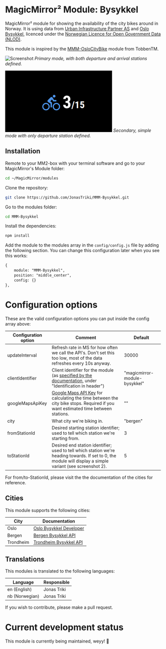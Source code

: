 # MagicMirror² Module: Bysykkel

MagicMirror² module for showing the availability of the city bikes around in Norway. It is using data from [Urban Infrastructure Partner AS](http://www.urbansharing.com/) and [Oslo Bysykkel](https://oslobysykkel.no/), licenced under the [Norwegian Licence for Open Government Data (NLOD)](https://data.norge.no/nlod/en/2.0).

This module is inspired by the [MMM-OsloCityBike](https://github.com/TobbenTM/MMM-OsloCityBike) module from TobbenTM.

![Screenshot](img/screenshot.png)
_Primary mode, with both departure and arrival stations defined._


![Screenshot Single station mode](img/screenshot2.png)
_Secondary, simple mode with only departure station defined._

## Installation

Remote to your MM2-box with your terminal software and go to your MagicMirror's Module folder:

```bash
cd ~/MagicMirror/modules
```

Clone the repository:

```bash
git clone https://github.com/JonasTriki/MMM-Bysykkel.git
```

Go to the modules folder:

```bash
cd MMM-Bysykkel
```

Install the dependencies:

```bash
npm install
```

Add the module to the modules array in the `config/config.js` file by adding the following section. You can change this configuration later when you see this works:

```
{
	module: "MMM-Bysykkel",
	position: "middle_center",
	config: {}
},
```

# Configuration options

These are the valid configuration options you can put inside the config array above:

| Configuration option | Comment                                                                                                                                                                                                    | Default                       |
| -------------------- | ---------------------------------------------------------------------------------------------------------------------------------------------------------------------------------------------------------- | ----------------------------- |
| updateInterval       | Refresh rate in MS for how often we call the API's. Don't set this too low, most of the data refreshes every 10s anyway.                                                                                   | 30000                         |
| clientIdentifier     | Client identifier for the module (as [specified by the documentation](https://oslobysykkel.no/en/open-data/realtime), under "Identification in header")                                                    | "magicmirror-module-bysykkel" |
| googleMapsApiKey     | [Google Maps API Key](https://developers.google.com/maps/documentation/javascript/get-api-key) for calculating the time between the city bike stops. Required if you want estimated time between stations. | ""                            |
| city                 | What city we're biking in.                                                                                                                                                                                 | "bergen"                      |
| fromStationId        | Desired starting station identifier; used to tell which station we're starting from.                                                                                                                       | 3                             |
| toStationId          | Desired end station identifier; used to tell which station we're heading towards. If set to 0, the module will display a simple variant (see screenshot 2).                                                                                                                          | 5                             |

For from/to-StationId, please visit the the documentation of the cities for reference.

## Cities

This module supports the following cities:

| City      | Documentation                                                    |
| --------- | ---------------------------------------------------------------- |
| Oslo      | [Oslo Bysykkel Developer](https://oslobysykkel.no/apne-data)     |
| Bergen    | [Bergen Bysykkel API](https://bergenbysykkel.no/apne-data)       |
| Trondheim | [Trondheim Bysykkel API](https://trondheimbysykkel.no/apne-data) |

## Translations

This modules is translated to the following languages:

| Language       | Responsible |
| -------------- | ----------- |
| en (English)   | Jonas Triki |
| nb (Norwegian) | Jonas Triki |

If you wish to contribute, please make a pull request.

# Current development status

This module is currently being maintained, weyy! 🎉
